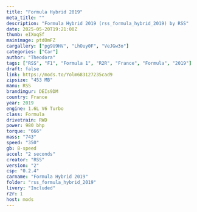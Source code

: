 ```yaml
---
title: "Formula Hybrid 2019"
meta_title: ""
description: "Formula Hybrid 2019 (rss_formula_hybrid_2019) by RSS"
date: 2025-05-20T19:21:00Z
thumb: eIXoqSf
mainimage: ptdOmFZ
cargallery: ["pg9U9HV", "LhOuy0F", "VeJGw3o"]
categories: ["Car"]
author: "Theodora"
tags: ["RSS", "F1", "Formula 1", "R2R", "France", "Formula", "2019"]
draft: false
link: https://mods.to/Yolm683127235cad9
zipsize: "453 MB"
manu: RSS
brandimgur: DEIs9DM
country: France
year: 2019
engine: 1.6L V6 Turbo
class: Formula
drivetrain: RWD
power: 980 bhp 
torque: "666"
mass: "743"
speed: "350"
gb: 8-speed
accel: "2 seconds"
creator: "RSS"
version: "2"
csp: "0.2.4"
carname: "Formula Hybrid 2019"
folder: "rss_formula_hybrid_2019"
livery: "Included"
r2r: 1
host: mods
---
```

